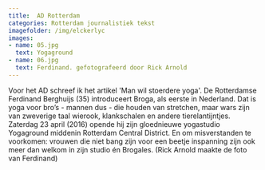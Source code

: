 ```yaml
---
title:  AD Rotterdam
categories: Rotterdam journalistiek tekst 
imagefolder: /img/elckerlyc
images:
- name: 05.jpg
  text: Yogaground
- name: 06.jpg
  text: Ferdinand. gefotografeerd door Rick Arnold
---
```


Voor het AD schreef ik het artikel 'Man wil stoerdere yoga'. De Rotterdamse Ferdinand Berghuijs (35) introduceert Broga, als eerste in Nederland. Dat is yoga voor bro’s - mannen dus - die houden van stretchen, maar wars zijn van zweverige taal wierook, klankschalen en andere tierelantijntjes. Zaterdag 23 april (2016) opende hij zijn gloednieuwe yogastudio Yogaground middenin Rotterdam Central District. En om misverstanden te voorkomen: vrouwen die niet bang zijn voor een beetje inspanning zijn ook meer dan welkom in zijn studio én Brogales. (Rick Arnold maakte de foto van Ferdinand)
